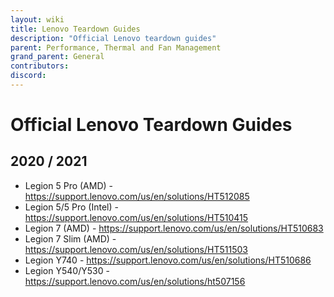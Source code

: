 ```yaml
---
layout: wiki
title: Lenovo Teardown Guides
description: "Official Lenovo teardown guides"
parent: Performance, Thermal and Fan Management
grand_parent: General
contributors:
discord:
---
```


# Official Lenovo Teardown Guides

## 2020 / 2021

- Legion 5 Pro (AMD) - https://support.lenovo.com/us/en/solutions/HT512085
- Legion 5/5 Pro (Intel) - https://support.lenovo.com/us/en/solutions/HT510415
- Legion 7 (AMD) - https://support.lenovo.com/us/en/solutions/HT510683
- Legion 7 Slim (AMD) - https://support.lenovo.com/us/en/solutions/HT511503
- Legion Y740 - https://support.lenovo.com/us/en/solutions/HT510686
- Legion Y540/Y530 - https://support.lenovo.com/us/en/solutions/ht507156